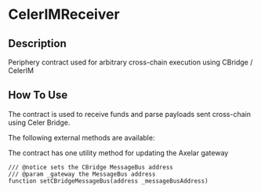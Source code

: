 # CelerIMReceiver

## Description

Periphery contract used for arbitrary cross-chain execution using CBridge / CelerIM

## How To Use

The contract is used to receive funds and parse payloads sent cross-chain using Celer Bridge.

The following external methods are available:

The contract has one utility method for updating the Axelar gateway

```solidity
/// @notice sets the CBridge MessageBus address
/// @param _gateway the MessageBus address
function setCBridgeMessageBus(address _messageBusAddress)
```
